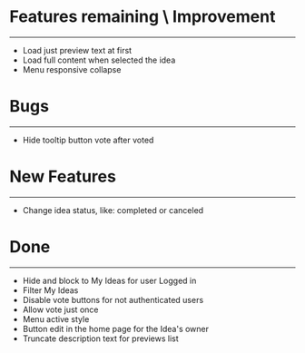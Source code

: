 # Features remaining \ Improvement               #
--------------------------------------------------
- Load just preview text at first
- Load full content when selected the idea
- Menu responsive collapse




# Bugs                                           #
--------------------------------------------------
- Hide tooltip button vote after voted




# New Features                                   #
--------------------------------------------------
- Change idea status, like: completed or canceled





# Done                                           #
--------------------------------------------------
- Hide and block to My Ideas for user Logged in
- Filter My Ideas
- Disable vote buttons for not authenticated users
- Allow vote just once
- Menu active style
- Button edit in the home page for the Idea's owner
- Truncate description text for previews list